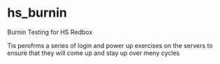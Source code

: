 # hs_burnin
Burnin Testing for HS Redbox

Tis perofrms a series of login and power up exercises on the servers to ensure that they will come up and stay up over meny cycles
